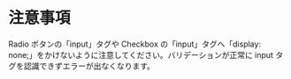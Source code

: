 # 注意事項

Radio ボタンの「input」タグや Checkbox の「input」タグへ「display: none;」をかけないように注意してください。バリデーションが正常に input タグを認識できずエラーが出なくなります。
